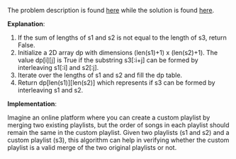 The problem description is found [here](https://leetcode.com/problems/interleaving-string/description/) while the solution is found [here](https://github.com/aurimas13/Solutions-To-Problems/blob/main/LeetCode/Java%20Solutions/Interleaving%20String/interleaving.java).

**Explanation**:

1. If the sum of lengths of s1 and s2 is not equal to the length of s3, return False.
2. Initialize a 2D array dp with dimensions (len(s1)+1) x (len(s2)+1). The value dp[i][j] is True if the substring s3[:i+j] can be formed by interleaving s1[:i] and s2[:j].
3. Iterate over the lengths of s1 and s2 and fill the dp table.
4. Return dp[len(s1)][len(s2)] which represents if s3 can be formed by interleaving s1 and s2.

**Implementation**:

Imagine an online platform where you can create a custom playlist by merging two existing playlists, but the order of songs in each playlist should remain the same in the custom playlist. Given two playlists (s1 and s2) and a custom playlist (s3), this algorithm can help in verifying whether the custom playlist is a valid merge of the two original playlists or not.